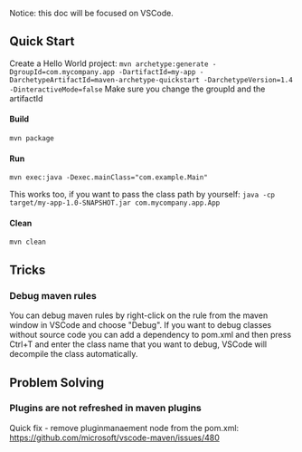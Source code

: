Notice: this doc will be focused on VSCode.

## Quick Start
Create a Hello World project:
`mvn archetype:generate -DgroupId=com.mycompany.app -DartifactId=my-app -DarchetypeArtifactId=maven-archetype-quickstart -DarchetypeVersion=1.4 -DinteractiveMode=false`
Make sure you change the groupId and the artifactId

#### Build

`mvn package`

#### Run

`mvn exec:java -Dexec.mainClass="com.example.Main"`

This works too, if you want to pass the class path by yourself:
`java -cp target/my-app-1.0-SNAPSHOT.jar com.mycompany.app.App`

#### Clean

`mvn clean`

## Tricks
### Debug maven rules
You can debug maven rules by right-click on the rule from the maven window in VSCode and choose "Debug".
If you want to debug classes without source code you can add a dependency to pom.xml and then press Ctrl+T and enter the class name that you want to debug,
VSCode will decompile the class automatically.

## Problem Solving
### Plugins are not refreshed in maven plugins
Quick fix - remove pluginmanaement node from the pom.xml:
https://github.com/microsoft/vscode-maven/issues/480
